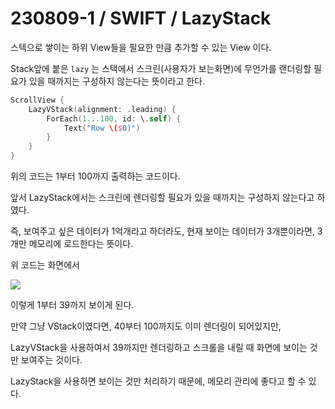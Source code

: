 # 230809-1 / SWIFT / LazyStack

스텍으로 쌓이는 하위 View들을 필요한 만큼 추가할 수 있는 View 이다.

Stack앞에 붙은 `lazy` 는 스택에서 스크린(사용자가 보는화면)에 무언가를 랜더링할 필요가 있을 때까지는 구성하지 않는다는 뜻이라고 한다.

```swift
ScrollView {
    LazyVStack(alignment: .leading) {
        ForEach(1...100, id: \.self) {
            Text("Row \($0)")
        }
    }
}
```

위의 코드는 1부터 100까지 출력하는 코드이다. 

앞서 LazyStack에서는 스크린에 렌더링할 필요가 있을 때까지는 구성하지 않는다고 하였다.

즉, 보여주고 싶은 데이터가 1억개라고 하더라도, 현재 보이는 데이터가 3개뿐이라면, 3개만 메모리에 로드한다는 뜻이다.

위 코드는 화면에서

<img src="/Users/mac/Desktop/All-Github/TIL/사진/스크린샷 2023-09-08 오후 11.49.49.png">

이렇게 1부터 39까지 보이게 된다. 

만약 그냥 VStack이였다면, 40부터 100까지도 이미 렌더링이 되어있지만, 

LazyVStack을 사용하여서 39까지만 렌더링하고 스크롤을 내릴 때 화면에 보이는 것만 보여주는 것이다.

LazyStack을 사용하면 보이는 것만 처리하기 때문에, 메모리 관리에 좋다고 할 수 있다.